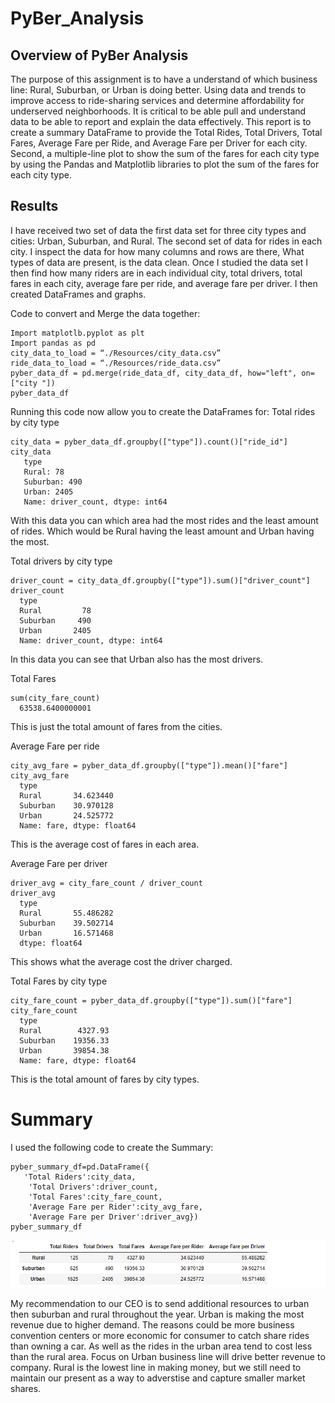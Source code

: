 # PyBer_Analysis

## Overview of PyBer Analysis
The purpose of this assignment is to have a understand of which business line: Rural, Suburban, or Urban is doing better. Using data and trends to improve access to ride-sharing services and determine affordability for underserved neighborhoods. It is critical to be able pull and understand data to be able to report and explain the data effectively.
This report is to create a summary DataFrame to provide the Total Rides, Total Drivers, Total Fares, Average Fare per Ride, and Average Fare per Driver for each city. Second, a multiple-line plot to show the sum of the fares for each city type by using the Pandas and Matplotlib libraries to plot the sum of the fares for each city type.

## Results
I have received two set of data the first data set for three city types and cities: Urban, Suburban, and Rural. The second set of data for rides in each city. I inspect the data for how many columns and rows are there, What types of data are present, is the data clean. Once I studied the data set I then find how many riders are in each individual city, total drivers, total fares in each city, average fare per ride, and average fare per driver. I then created DataFrames and graphs.

Code to convert and Merge the data together:

    Import matplotlb.pyplot as plt
    Import pandas as pd
    city_data_to_load = “./Resources/city_data.csv”
    ride_data_to_load = “./Resources/ride_data.csv”
    pyber_data_df = pd.merge(ride_data_df, city_data_df, how="left", on=["city "])
    pyber_data_df

Running this code now allow you to create the DataFrames for: 
Total rides by city type

    city_data = pyber_data_df.groupby(["type"]).count()["ride_id"]
    city_data
       type
       Rural: 78
       Suburban: 490
       Urban: 2405
       Name: driver_count, dtype: int64
With this data you can which area had the most rides and the least amount of rides. Which would be Rural having the least amount and Urban having the most.
                  
Total drivers by city type

    driver_count = city_data_df.groupby(["type"]).sum()["driver_count"]
    driver_count
      type
      Rural         78
      Suburban     490
      Urban       2405
      Name: driver_count, dtype: int64
In this data you can see that Urban also has the most drivers.

Total Fares

    sum(city_fare_count)
      63538.6400000001
This is just the total amount of fares from the cities.

Average Fare per ride

    city_avg_fare = pyber_data_df.groupby(["type"]).mean()["fare"]
    city_avg_fare
      type
      Rural       34.623440
      Suburban    30.970128
      Urban       24.525772
      Name: fare, dtype: float64
This is the average cost of fares in each area.

Average Fare per driver

    driver_avg = city_fare_count / driver_count
    driver_avg
      type
      Rural       55.486282
      Suburban    39.502714
      Urban       16.571468
      dtype: float64
This shows what the average cost the driver charged.

Total Fares by city type 

    city_fare_count = pyber_data_df.groupby(["type"]).sum()["fare"]
    city_fare_count
      type
      Rural        4327.93
      Suburban    19356.33
      Urban       39854.38
      Name: fare, dtype: float64
This is the total amount of fares by city types.

# Summary
I used the following code to create the Summary:

    pyber_summary_df=pd.DataFrame({
       'Total Riders':city_data,
        'Total Drivers':driver_count,
        'Total Fares':city_fare_count,
        'Average Fare per Rider':city_avg_fare,
        'Average Fare per Driver':driver_avg})
    pyber_summary_df 
   ![Data](https://github.com/alainacox/PyBer_Analysis/blob/main/Resources/data_summary.png)

 
My recommendation to our CEO is to send additional resources to urban then suburban and rural throughout the year. Urban is making the most revenue due to higher demand. The reasons could be more business convention centers or more economic for consumer to catch share rides than owning a car. As well as the rides in the urban area tend to cost less than the rural area. Focus on Urban business line will drive better revenue to company. Rural is the lowest line in making money, but we still need to maintain our present as a way to adverstise and capture smaller market shares.
